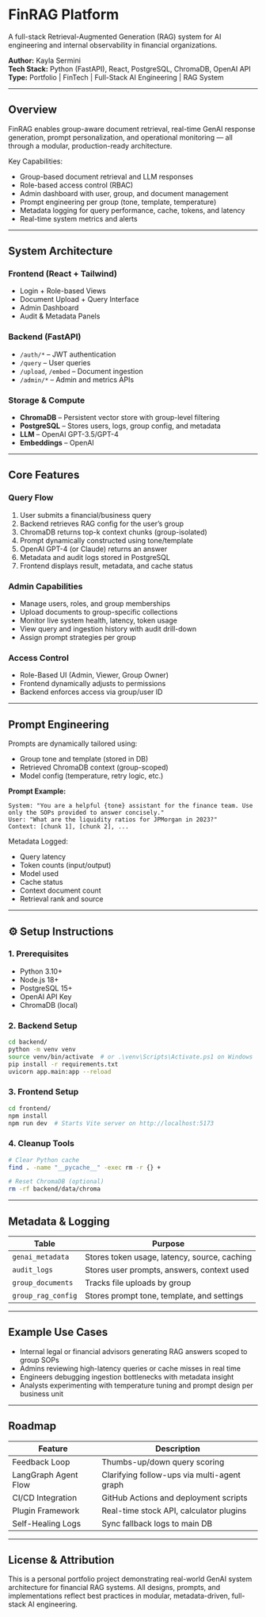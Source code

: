 
# FinRAG Platform

A full-stack Retrieval-Augmented Generation (RAG) system for AI engineering and internal observability in financial organizations.

**Author:** Kayla Sermini  
**Tech Stack:** Python (FastAPI), React, PostgreSQL, ChromaDB, OpenAI API  
**Type:** Portfolio | FinTech | Full-Stack AI Engineering | RAG System

---

## Overview

FinRAG enables group-aware document retrieval, real-time GenAI response generation, prompt personalization, and operational monitoring — all through a modular, production-ready architecture.

Key Capabilities:
- Group-based document retrieval and LLM responses
- Role-based access control (RBAC)
- Admin dashboard with user, group, and document management
- Prompt engineering per group (tone, template, temperature)
- Metadata logging for query performance, cache, tokens, and latency
- Real-time system metrics and alerts

---

## System Architecture

### Frontend (React + Tailwind)
- Login + Role-based Views
- Document Upload + Query Interface
- Admin Dashboard
- Audit & Metadata Panels

### Backend (FastAPI)
- `/auth/*` – JWT authentication
- `/query` – User queries
- `/upload`, `/embed` – Document ingestion
- `/admin/*` – Admin and metrics APIs

### Storage & Compute
- **ChromaDB** – Persistent vector store with group-level filtering
- **PostgreSQL** – Stores users, logs, group config, and metadata
- **LLM** – OpenAI GPT-3.5/GPT-4
- **Embeddings** – OpenAI

---

## Core Features

###  Query Flow
1. User submits a financial/business query
2. Backend retrieves RAG config for the user’s group
3. ChromaDB returns top-k context chunks (group-isolated)
4. Prompt dynamically constructed using tone/template
5. OpenAI GPT-4 (or Claude) returns an answer
6. Metadata and audit logs stored in PostgreSQL
7. Frontend displays result, metadata, and cache status

### Admin Capabilities
- Manage users, roles, and group memberships
- Upload documents to group-specific collections
- Monitor live system health, latency, token usage
- View query and ingestion history with audit drill-down
- Assign prompt strategies per group

### Access Control
- Role-Based UI (Admin, Viewer, Group Owner)
- Frontend dynamically adjusts to permissions
- Backend enforces access via group/user ID

---

## Prompt Engineering

Prompts are dynamically tailored using:
- Group tone and template (stored in DB)
- Retrieved ChromaDB context (group-scoped)
- Model config (temperature, retry logic, etc.)

**Prompt Example:**
```
System: "You are a helpful {tone} assistant for the finance team. Use only the SOPs provided to answer concisely."
User: "What are the liquidity ratios for JPMorgan in 2023?"
Context: [chunk 1], [chunk 2], ...
```

Metadata Logged:
- Query latency
- Token counts (input/output)
- Model used
- Cache status
- Context document count
- Retrieval rank and source

---

## ⚙️ Setup Instructions

### 1. Prerequisites
- Python 3.10+
- Node.js 18+
- PostgreSQL 15+
- OpenAI API Key
- ChromaDB (local)

### 2. Backend Setup
```bash
cd backend/
python -m venv venv
source venv/bin/activate  # or .\venv\Scripts\Activate.ps1 on Windows
pip install -r requirements.txt
uvicorn app.main:app --reload
```

### 3. Frontend Setup
```bash
cd frontend/
npm install
npm run dev  # Starts Vite server on http://localhost:5173
```

### 4. Cleanup Tools
```bash
# Clear Python cache
find . -name "__pycache__" -exec rm -r {} +

# Reset ChromaDB (optional)
rm -rf backend/data/chroma
```

---

## Metadata & Logging

| Table              | Purpose                                        |
|--------------------|------------------------------------------------|
| `genai_metadata`   | Stores token usage, latency, source, caching   |
| `audit_logs`       | Stores user prompts, answers, context used     |
| `group_documents`  | Tracks file uploads by group                   |
| `group_rag_config` | Stores prompt tone, template, and settings     |

---

## Example Use Cases
- Internal legal or financial advisors generating RAG answers scoped to group SOPs  
- Admins reviewing high-latency queries or cache misses in real time  
- Engineers debugging ingestion bottlenecks with metadata insight  
- Analysts experimenting with temperature tuning and prompt design per business unit  

---

## Roadmap

| Feature              | Description                                  |
|----------------------|----------------------------------------------|
| Feedback Loop        | Thumbs-up/down query scoring                 |
| LangGraph Agent Flow | Clarifying follow-ups via multi-agent graph |
| CI/CD Integration    | GitHub Actions and deployment scripts        |
| Plugin Framework     | Real-time stock API, calculator plugins      |
| Self-Healing Logs    | Sync fallback logs to main DB                |

---

## License & Attribution

This is a personal portfolio project demonstrating real-world GenAI system architecture for financial RAG systems. All designs, prompts, and implementations reflect best practices in modular, metadata-driven, full-stack AI engineering.

